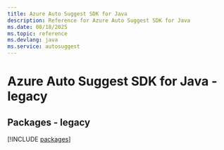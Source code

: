 ```yaml
---
title: Azure Auto Suggest SDK for Java
description: Reference for Azure Auto Suggest SDK for Java
ms.date: 08/18/2025
ms.topic: reference
ms.devlang: java
ms.service: autosuggest
---
```

# Azure Auto Suggest SDK for Java - legacy
## Packages - legacy
[!INCLUDE [packages](auto-suggest-index.md)]